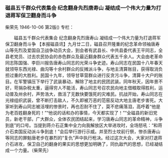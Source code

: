 ### 磁县五千群众代表集会  纪念翻身先烈唐寿山  凝结成一个伟大力量为打退蒋军保卫翻身而斗争
柴荣先
1946-10-06
第2版()
专栏：

　　磁县五千群众代表集会
    纪念翻身先烈唐寿山
    凝结成一个伟大力量为打退蒋军保卫翻身而斗争
    【本报磁县讯】九月廿二日，磁县召开隆重的纪念革命领袖唐寿山等先烈及爱国自卫战争动员大会，到会者有武县长、中共县委代表王平同志，全县老党员、过去农民协会的赤色群众及最近翻身群众代表五千余人。大会由老革命同志陈国强、李巨川报告唐寿山同志的光荣斗争史迹。寿山同志在民国十八年春天就领导东西光禄、曲沟等十余村群众的反摊派斗争，与地主清算账目，获得取消负担过重的大胜利。民国十九年，领导甘草营群众进行反贪污斗争，清算十大户的账目。在军警镇压下举行了武装暴动，解除了地主的民团武装。同年秋天，因年景不好，苛捐杂税太重，逼得穷人不能活，寿山同志号召农民向地主借粮取得胜利，运动普及卅余村，声势浩大，救活了无数快要饿死的灾难民。抗战开始，寿山同志在光禄组织武装，曾不断打击敌人，不久即被万恶的范窑反动大地主唐老步害死。大家听到寿山同志被活埋的惨景时，再也忍耐不住了，莫不悲痛落泪，高呼着“他是为老百姓翻身死的！”“他说的话和办的事情，今天都实现了！”“全磁县的新旧党员，新老干部，广大群众，全体农民团结起来，学习唐寿山同志的革命精神，斗争到底”的口号。当提到蒋介石正集中全力向我解放区大举进攻时，全场怒吼：“和蒋介石卖国反动派斗争到底！”会后举行游行示威。并至烈士坟前行祭，惨杀唐寿山等同志的罪魁唐老步在暴烈的“复仇”声中执行枪决。经过这次大会，大家对打退蒋介石进攻，保卫自己的翻身的果实的思想更加明确了，同仇敌忾的思想，已经凝结成一个力量。（柴荣先）

